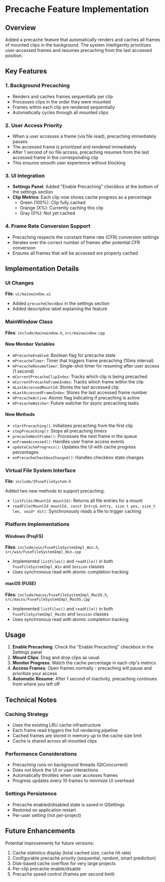 # Precache Feature Implementation

## Overview
Added a precache feature that automatically renders and caches all frames of mounted clips in the background. The system intelligently prioritizes user-accessed frames and resumes precaching from the last accessed position.

## Key Features

### 1. Background Precaching
- Renders and caches frames sequentially per clip
- Processes clips in the order they were mounted
- Frames within each clip are rendered sequentially
- Automatically cycles through all mounted clips

### 2. User Access Priority
- When a user accesses a frame (via file read), precaching immediately pauses
- The accessed frame is prioritized and rendered immediately
- After 1 second of no file access, precaching resumes from the last accessed frame in the corresponding clip
- This ensures smooth user experience without blocking

### 3. UI Integration
- **Settings Panel**: Added "Enable Precaching" checkbox at the bottom of the settings section
- **Clip Metrics**: Each clip now shows cache progress as a percentage
  - Green (100%): Clip fully cached
  - Orange (X%): Currently caching this clip
  - Gray (0%): Not yet cached

### 4. Frame Rate Conversion Support
- Precaching respects the constant frame rate (CFR) conversion settings
- Iterates over the correct number of frames after potential CFR conversion
- Ensures all frames that will be accessed are properly cached

## Implementation Details

### UI Changes
**File**: `ui/mainwindow.ui`
- Added `precacheCheckBox` in the settings section
- Added descriptive label explaining the feature

### MainWindow Class
**Files**: `include/mainwindow.h`, `src/mainwindow.cpp`

#### New Member Variables
- `mPrecacheEnabled`: Boolean flag for precache state
- `mPrecacheTimer`: Timer that triggers frame precaching (10ms interval)
- `mPrecacheResumeTimer`: Single-shot timer for resuming after user access (1 second)
- `mCurrentPrecacheClipIndex`: Tracks which clip is being precached
- `mCurrentPrecacheFrameIndex`: Tracks which frame within the clip
- `mLastAccessedMountId`: Stores the last accessed clip
- `mLastAccessedFrameIndex`: Stores the last accessed frame number
- `mPrecacheActive`: Atomic flag indicating if precaching is active
- `mPrecacheWatcher`: Future watcher for async precaching tasks

#### New Methods
- `startPrecaching()`: Initializes precaching from the first clip
- `stopPrecaching()`: Stops all precaching timers
- `precacheNextFrame()`: Processes the next frame in the queue
- `onFrameAccessed()`: Handles user frame access events
- `updateCacheProgress()`: Updates the UI with cache progress percentages
- `onPrecacheCheckboxChanged()`: Handles checkbox state changes

### Virtual File System Interface
**File**: `include/IFuseFileSystem.h`

Added two new methods to support precaching:
- `listFiles(MountId mountId)`: Returns all file entries for a mount
- `readFile(MountId mountId, const Entry& entry, size_t pos, size_t len, void* dst)`: Synchronously reads a file to trigger caching

### Platform Implementations

#### Windows (ProjFS)
**Files**: `include/win/FuseFileSystemImpl_Win.h`, `src/win/FuseFileSystemImpl_Win.cpp`
- Implemented `listFiles()` and `readFile()` in both `FuseFileSystemImpl_Win` and `Session` classes
- Uses synchronous read with atomic completion tracking

#### macOS (FUSE)
**Files**: `include/macos/FuseFileSystemImpl_MacOS.h`, `src/macos/FuseFileSystemImpl_MacOS.cpp`
- Implemented `listFiles()` and `readFile()` in both `FuseFileSystemImpl_MacOs` and `Session` classes
- Uses synchronous read with atomic completion tracking

## Usage

1. **Enable Precaching**: Check the "Enable Precaching" checkbox in the Settings panel
2. **Mount Clips**: Drag and drop clips as usual
3. **Monitor Progress**: Watch the cache percentage in each clip's metrics
4. **Access Frames**: Open frames normally - precaching will pause and prioritize your access
5. **Automatic Resume**: After 1 second of inactivity, precaching continues from where you left off

## Technical Notes

### Caching Strategy
- Uses the existing LRU cache infrastructure
- Each frame read triggers the full rendering pipeline
- Cached frames are stored in memory up to the cache size limit
- Cache is shared across all mounted clips

### Performance Considerations
- Precaching runs on background threads (QtConcurrent)
- Does not block the UI or user interactions
- Automatically throttles when user accesses frames
- Progress updates every 10 frames to minimize UI overhead

### Settings Persistence
- Precache enabled/disabled state is saved in QSettings
- Restored on application restart
- Per-user setting (not per-project)

## Future Enhancements

Potential improvements for future versions:
1. Cache statistics display (total cached size, cache hit rate)
2. Configurable precache priority (sequential, random, smart prediction)
3. Disk-based cache overflow for very large projects
4. Per-clip precache enable/disable
5. Precache speed control (frames per second limit)
